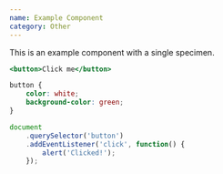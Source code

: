 ```yaml
---
name: Example Component
category: Other
---
```


This is an example component with a single specimen.

```button.html
<button>Click me</button>
```

```button.css
button {
	color: white;
	background-color: green;
}
```

```button.js
document
	.querySelector('button')
	.addEventListener('click', function() {
		alert('Clicked!');
	});
```
